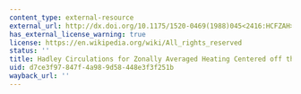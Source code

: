 ```yaml
---
content_type: external-resource
external_url: http://dx.doi.org/10.1175/1520-0469(1988)045<2416:HCFZAH>2.0.CO;2
has_external_license_warning: true
license: https://en.wikipedia.org/wiki/All_rights_reserved
status: ''
title: Hadley Circulations for Zonally Averaged Heating Centered off the Equator
uid: d7ce3f97-847f-4a98-9d58-448e3f3f251b
wayback_url: ''
---
```

